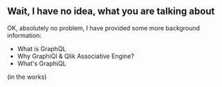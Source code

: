 ## Wait, I have no idea, what you are talking about
OK, absolutely no problem, I have provided some more background information:

- What is GraphQL
- Why GraphiQl & Qlik Associative Engine?
- What's GraphiQL

(in the works)